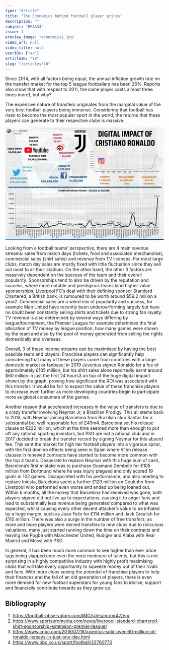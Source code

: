 ```yaml
---
type: "Article"
title: "The Economics behind football player prices"
description: ""
subject: "BFAA34"
issue: 1
preview_image: "economics1.jpg"
video_url: null
video_title: null
userIDs: ["aa"]
articleID: "18"
slug: "/articles/18"
---
```


Since 2014, with all factors being equal, the annual inflation growth rate on the transfer market for the top 5 league footballers has been 26%. Reports also show that with respect to 2011, the same player costs almost three times more1, but why?

The expensive nature of transfers originates from the marginal value of the very best football players being immense. Considering that football has risen to become the most popular sport in the world, the returns that these players can generate to their respective clubs is massive. 

![Ronaldo](./../images/issue1/econbus/Ronaldo.jpg)

Looking from a football teams’ perspective, there are 4 main revenue streams: sales from match days (tickets, food and associated merchandise), commercial sales (shirt sales) and revenue from TV licences. For most large clubs, match day sales are mostly fixed with little fluctuation since they sell out most to all their stadium. On the other hand, the other 3 factors are massively dependent on the success of the team and their overall popularity. Sponsorships tend to also be driven by the reputation and success, where more notable and prestigious teams land higher value sponsorships; Liverpool FC’s deal with their defining sponsor Standard Chartered, a British bank, is rumoured to be worth around $59.2 million a year2. Commercial sales are a weird mix of popularity and success, for example Man United have recently been underperforming largely but have no doubt been constantly selling shirts and tickets due to strong fan loyalty. TV revenue is also determined by several ways differing by league/tournament, the Premier League for example determines the final allocation of TV money by league position, how many games were shown by the team and also by the pool of money generated from selling the rights domestically and overseas.

Overall, 3 of these income streams can be maximised by having the best possible team and players. Franchise players can significantly help considering that many of these players come from countries with a large domestic market or fanbase; in 2019 Juventus signed Ronaldo for a fee of approximately £105 million, but his shirt sales alone reportedly earnt around $60 million in just the first 24 hours3 on top of the huge digital impact shown by the graph, proving how significant the ROI was associated with this transfer. It would be fair to expect the value of these franchise players to increase even further as more developing countries begin to participate more as global consumers of the games.

Another reason that accelerated increases in the value of transfers is due to a crazy transfer involving Neymar Jr, a Brazilian Prodigy. This all stems back to 2013, with Neymar joining Barcelona from Brazilian club Santos for a substantial but well reasonable fee of £49m4. Barcelona set his release clause at €222 million, which at the time seemed more than enough to put off any rational sporting investors, but PSG are not a rational club and in 2017 decided to break the transfer record by signing Neymar for this absurd fee. This sent the market for high tier football players into a vigorous spiral, with the first domino effects being seen in Spain where €1bn release clauses in renewed contracts have started to become more common with the top 4 teams. Desperate to replace Neymar with this huge sum of cash, Barcelona’s first mistake was to purchase Ousmane Dembele for €105 million from Dortmund where he was injury plagued and only scored 19 goals in 102 games. Disappointed with his performance, and also needing to replace Iniesta, Barcelona spent a further £120 million on Coutinho from Liverpool who performed even worse and ended up being loaned out. Within 6 months, all the money that Barcelona had received was gone, both players signed did not live up to expectations, causing it to anger fans and lead to substantially less revenue being generated compared to what was expected, whilst causing every other decent attacker’s value to be inflated by a huge margin, such as Joao Felix for £114 million and Jack Grealish for £110 million. There was also a surge in the number of free transfers; as more and more players were denied transfers to new clubs due to ridiculous valuations, many just started running down the time on their contracts and leaving like Pogba with Manchester United, Rudiger and Alaba with Real Madrid and Messi with PSG. 

In general, it has been much more common to see higher than ever price tags being slapped onto even the most mediocre of talents, but this is not surprising in a highly competitive industry with highly profit maximising clubs that will take every opportunity to squeeze money out of their rivals and fans. With more clubs seeing the potential of franchise players to help their finances and the fall of an old generation of players, there is even more demand for new football superstars for young fans to idolise, support and financially contribute towards as they grow up.

<div id="bibliography">
<h2>Bibliography</h2>

1.	https://football-observatory.com/IMG/sites/mr/mr47/en/
2.	https://www.sportspromedia.com/news/liverpool-standard-chartered-shirt-sponsorship-extension-premier-league/
3.	https://www.cnbc.com/2018/07/18/juventus-sold-over-60-million-of-ronaldo-jerseys-in-just-one-day.html
4.	https://www.bbc.co.uk/sport/football/22760770

</div>